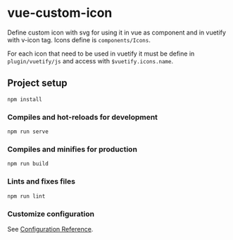# vue-custom-icon

Define custom icon with svg for using it in vue as component and in vuetify with v-icon tag.
Icons define is `components/Icons`.  

For each icon that need to be used in vuetify it must be define in 
`plugin/vuetify/js` and access with `$vuetify.icons.name`.

## Project setup
```
npm install
```

### Compiles and hot-reloads for development
```
npm run serve
```

### Compiles and minifies for production
```
npm run build
```

### Lints and fixes files
```
npm run lint
```

### Customize configuration
See [Configuration Reference](https://cli.vuejs.org/config/).
